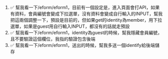 1. ✅ 幫我看一下/eform/eform1，目前有一個設定是，進入頁面會打API，如果有資料，會員編號會變成下拉選單，沒有資料會變成自行輸入的INPUT，幫我把這兩個調整一下，預設是目前的，但如果get的identity為member，用下拉選單，如果是guest用自行輸入INPUT，都沒有的話就走預設
2. ✅ 幫我看一下/eform/eform1，identity為guest的時候，幫我隱藏會員編號，且不要驗證這個欄位，我指的驗證包含後端
3. ✅ 幫我看一下/eform/eform1，送出的時候，幫我多送一個identify給後端儲存
